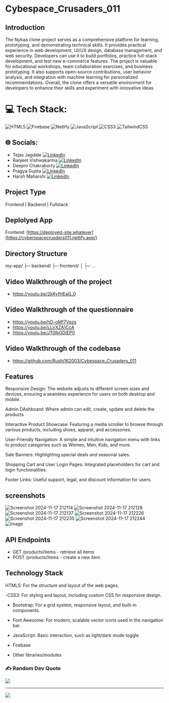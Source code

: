 # Cybespace_Crusaders_011

## Introduction
The Nykaa clone project serves as a comprehensive platform for learning, prototyping, and demonstrating technical skills. It provides practical experience in web development, UI/UX design, database management, and web security. Developers can use it to build portfolios, practice full-stack development, and test new e-commerce features. The project is valuable for educational workshops, team collaboration exercises, and business prototyping. It also supports open-source contributions, user behavior analysis, and integration with machine learning for personalized recommendations. Overall, the clone offers a versatile environment for developers to enhance their skills and experiment with innovative ideas.

# 💻 Tech Stack:
![HTML5](https://img.shields.io/badge/html5-%23E34F26.svg?style=for-the-badge&logo=html5&logoColor=white) ![Firebase](https://img.shields.io/badge/firebase-%23039BE5.svg?style=for-the-badge&logo=firebase) ![Netlify](https://img.shields.io/badge/netlify-%23000000.svg?style=for-the-badge&logo=netlify&logoColor=#00C7B7) ![JavaScript](https://img.shields.io/badge/javascript-%23323330.svg?style=for-the-badge&logo=javascript&logoColor=%23F7DF1E) ![CSS3](https://img.shields.io/badge/css3-%231572B6.svg?style=for-the-badge&logo=css3&logoColor=white) ![TailwindCSS](https://img.shields.io/badge/tailwindcss-%2338B2AC.svg?style=for-the-badge&logo=tailwind-css&logoColor=white)


## 🌐 Socials:
- Tejas Jagdale  [![LinkedIn](https://img.shields.io/badge/LinkedIn-%230077B5.svg?logo=linkedin&logoColor=white)](https://linkedin.com/in/https://www.linkedin.com/in/tejas-jagdale-56569825) 
- Ranjeet Vishwakarma [![LinkedIn](https://img.shields.io/badge/LinkedIn-%230077B5.svg?logo=linkedin&logoColor=white)](https://linkedin.com/in/https://www.linkedin.com/in/tejas-jagdale-56569825) 
- Deepro Chakraborty  [![LinkedIn](https://img.shields.io/badge/LinkedIn-%230077B5.svg?logo=linkedin&logoColor=white)](https://linkedin.com/in/https://www.linkedin.com/in/tejas-jagdale-56569825) 
- Pragya Gupta  [![LinkedIn](https://img.shields.io/badge/LinkedIn-%230077B5.svg?logo=linkedin&logoColor=white)](https://linkedin.com/in/https://www.linkedin.com/in/tejas-jagdale-56569825) 
- Harsh Maharshi  [![LinkedIn](https://img.shields.io/badge/LinkedIn-%230077B5.svg?logo=linkedin&logoColor=white)](https://linkedin.com/in/https://www.linkedin.com/in/tejas-jagdale-56569825) 

<!-- Proudly created with GPRM ( https://gprm.itsvg.in ) -->

## Project Type
Frontend | Backend | Fullstack

## Deplolyed App
Frontend: [https://deployed-site.whatever](https://cyberspacecrusders011.netlify.app/)

## Directory Structure
my-app/
├─ backend/
├─ frontend/
│  ├─ ...

## Video Walkthrough of the project
- https://youtu.be/2kKyfHEaG_0

## Video Walkthrough of the questionnaire
- https://youtu.be/hD-oMf7Vqzs
- https://youtu.be/LLirXZA1CcA
- https://youtu.be/JT0lbGDIEP0

## Video Walkthrough of the codebase
- https://github.com/Rushi162003/Cybespace_Crusaders_011

## Features

Responsive Design: The website adjusts to different screen sizes and devices, ensuring a seamless experience for users on both desktop and mobile.

Admin DAshboard: Where admin can edit, create, update and delete the products

Interactive Product Showcase: Featuring a media scroller to browse through various products, including shoes, apparel, and accessories.

User-Friendly Navigation: A simple and intuitive navigation menu with links to product categories such as Women, Men, Kids, and more.

Sale Banners: Highlighting special deals and seasonal sales.

Shopping Cart and User Login Pages: Integrated placeholders for cart and login functionalities.

Footer Links: Useful support, legal, and discount information for users.


## screenshots 
![Screenshot 2024-11-17 212114](https://github.com/user-attachments/assets/44f2be37-30b1-4cee-a6b6-23dc2bb86978)
![Screenshot 2024-11-17 212128](https://github.com/user-attachments/assets/4a687439-2e41-4043-9e12-f81afc97bd8f)
![Screenshot 2024-11-17 212137](https://github.com/user-attachments/assets/c9c337d2-36ad-4275-bc0f-76af42994def)
![Screenshot 2024-11-17 212226](https://github.com/user-attachments/assets/b9de770c-bad3-4f10-8072-ddc73bff3a77)
![Screenshot 2024-11-17 212235](https://github.com/user-attachments/assets/40be1e5d-996b-486c-a0fc-50bb21c5d9e7)
![Screenshot 2024-11-17 212244](https://github.com/user-attachments/assets/2c25d744-a932-44f8-9c1b-9ed4c5c29964)
![image](https://github.com/user-attachments/assets/b0d43c6b-52e3-4c95-9930-d12c2db3bf8a)


## API Endpoints
- GET /products/items - retrieve all items
- POST /products/items - create a new item


## Technology Stack
HTML5: For the structure and layout of the web pages.

-CSS3: For styling and layout, including custom CSS for responsive design.

- Bootstrap: For a grid system, responsive layout, and built-in components.

- Font Awesome: For modern, scalable vector icons used in the navigation bar.

- JavaScript: Basic interaction, such as light/dark mode toggle.

- Firebase
- Other libraries/modules

  
### ✍️ Random Dev Quote
![](https://quotes-github-readme.vercel.app/api?type=horizontal&theme=radical)

---
[![](https://visitcount.itsvg.in/api?id=Rushi162003&icon=0&color=0)](https://visitcount.itsvg.in)
